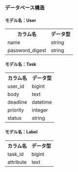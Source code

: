 ### データベース構造
#### モデル名：User
<table>
<tr><th>カラム名</th><th>データ型</th>
<tr><td>name</td><td>string</td></tr>
<tr><td>password_digest</td><td>string</td></tr>
</table>

#### モデル名：Task
<table>
<tr><th>カラム名</th><th>データ型</th>
<tr><td>user_id</td><td>bigint</td></tr>
<tr><td>body</td><td>text</td></tr>
<tr><td>deadline</td><td>datetime</td></tr>
<tr><td>priority</td><td>integer</td></tr>
<tr><td>status</td><td>string</td></tr>
</table>

#### モデル名：Label
<table>
<tr><th>カラム名</th><th>データ型</th>
<tr><td>task_id</td><td>bigint</td></tr>
<tr><td>attribute</td><td>text</td></tr>
</table>
